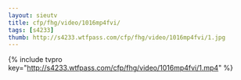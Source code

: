 ```yaml
--- 
layout: sieutv
title: cfp/fhg/video/1016mp4fvi/
tags: [s4233]
thumb: http://s4233.wtfpass.com/cfp/fhg/video/1016mp4fvi/1.jpg
---
```

{% include tvpro key="http://s4233.wtfpass.com/cfp/fhg/video/1016mp4fvi/1.mp4" %} 
